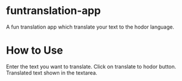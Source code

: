 # funtranslation-app
A fun translation app which translate your text to the hodor language.

# How to Use
Enter the text you want to translate.
Click on translate to hodor button.
Translated text shown in the textarea.
